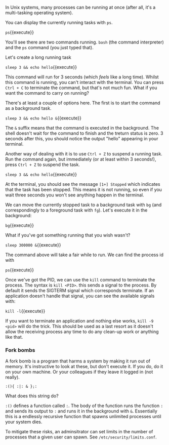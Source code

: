 In Unix systems, many processes can be running at once (after all, it's a multi-tasking operating system).

You can display the currently running tasks with `ps`.

`ps`{{execute}}

You'll see there are two commands running. `bash` (the command interpreter) and the `ps` command (you just typed that).

Let's create a long running task

`sleep 3 && echo hello`{{execute}}

This command will run for 3 seconds (which _feels_ like a long time). Whilst this command is running, you can't interact with the terminal. You can press `Ctrl + C` to terminate the command, but that's not much fun. What if you want the command to carry on running?

There's at least a couple of options here. The first is to start the command as a background task.

`sleep 3 && echo hello &`{{execute}}

The `&` suffix means that the command is executed in the background. The shell doesn't wait for the command to finish and the treturn status is zero. 3 seconds after this, you should notice the output "hello" appearing in your terminal.

Another way of dealing with it is to use `Ctrl + Z` to suspend a running task. Run the command again, but immediately (or at least within 3 seconds!), press `Ctrl + Z` to suspend the task.

`sleep 3 && echo hello`{{execute}}

At the terminal, you should see the message `[1+] Stopped` which indicates that the task has been stopped. This means it is not running, so even if you wait three seconds you won't see anything happen in the terminal.

We can move the currently stopped task to a background task with `bg` (and correspondingly to a foreground task with `fg`). Let's execute it in the background:

`bg`{{execute}}

What if you've got something running that you wish wasn't?

`sleep 300000 &`{{execute}}

The command above will take a fair while to run. We can find the process id with

`ps`{{execute}}

Once we've got the PID, we can use the `kill` command to terminate the process. The syntax is `kill <PID>`. this sends a signal to the process. By default it sends the SIGTERM signal which corresponds terminate. If an application doesn't handle that signal, you can see the available signals with:

`kill -l`{{execute}}

If you want to terminate an application and nothing else works, `kill -9 <pid>` will do the trick. This should be used as a last resort as it doesn't allow the receiving process any time to do any clean-up work or anything like that.

### Fork bombs

A fork bomb is a program that harms a system by making it run out of memory. It's instructive to look at these, but don't execute it. If you do, do it on your own machine. Or your colleagues if they leave it logged in (not really).

`:(){ :|: & };:`

What does this string do?

`:()` defines a function called `:`. The body of the function runs the function `:` and sends its output to `:` and runs it in the background with `&`. Essentially this is a endlessly recursive function that spawns unlimited processes until your system dies.

To mitigate these risks, an adminsitrator can set limits in the number of processes that a given user can spawn. See `/etc/security/limits.conf`.







